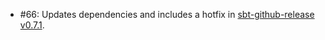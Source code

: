 * #66: Updates dependencies and includes a hotfix in [sbt-github-release v0.7.1](https://github.com/ohnosequences/sbt-github-release/releases/tag/v0.7.1).
